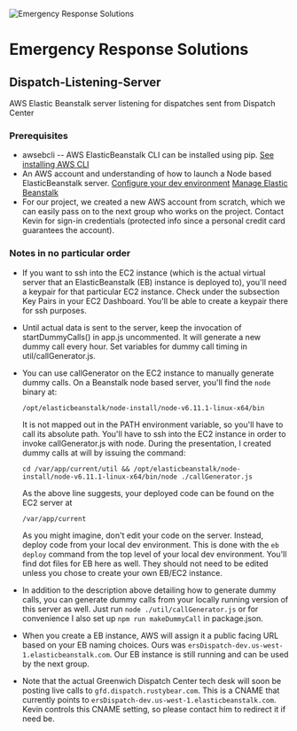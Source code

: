 ![Emergency Response Solutions](http://gfd.dispatch.rustybear.com/public/images/ERS-logo.png)
# Emergency Response Solutions
## Dispatch-Listening-Server

AWS Elastic Beanstalk server listening for dispatches sent from Dispatch Center

### Prerequisites

  * awsebcli -- AWS ElasticBeanstalk CLI can be installed using pip.
    [See installing AWS CLI](https://docs.aws.amazon.com/elasticbeanstalk/latest/dg/eb-cli3-install.html)
  * An AWS account and understanding of how to launch a Node based
    ElasticBeanstalk server.
    [Configure your dev environment](https://docs.aws.amazon.com/elasticbeanstalk/latest/dg/chapter-devenv.html#devenv-awscli)
    [Manage Elastic Beanstalk](https://docs.aws.amazon.com/elasticbeanstalk/latest/dg/eb-cli3-getting-started.html)
  * For our project, we created a new AWS account from scratch, which we can
    easily pass on to the next group who works on the project. Contact Kevin
    for sign-in credentials (protected info since a personal credit card
    guarantees the account).

### Notes in no particular order

  * If you want to ssh into the EC2 instance (which is the actual virtual
    server that an ElasticBeanstalk (EB) instance is deployed to), you'll need
    a keypair for that particular EC2 instance. Check under the subsection Key
    Pairs in your EC2 Dashboard. You'll be able to create a keypair there for
    ssh purposes.

  * Until actual data is sent to the server, keep the invocation of
    startDummyCalls() in app.js uncommented. It will generate a new dummy call
    every hour. Set variables for dummy call timing in util/callGenerator.js.

  * You can use callGenerator on the EC2 instance to manually generate dummy
    calls.  On a Beanstalk node based server, you'll find the `node` binary at:

      `/opt/elasticbeanstalk/node-install/node-v6.11.1-linux-x64/bin`

    It is not mapped out in the PATH environment variable, so you'll have to
    call its absolute path. You'll have to ssh into the EC2 instance in order
    to invoke callGenerator.js with node.  During the presentation, I created
    dummy calls at will by issuing the command:

    `cd /var/app/current/util && /opt/elasticbeanstalk/node-install/node-v6.11.1-linux-x64/bin/node ./callGenerator.js`

    As the above line suggests, your deployed code can be found on the EC2
    server at

    `/var/app/current`

    As you might imagine, don't edit your code on the server.  Instead, deploy
    code from your local dev environment.  This is done with the `eb deploy`
    command from the top level of your local dev environment. You'll find dot
    files for EB here as well. They should not need to be edited unless you
    chose to create your own EB/EC2 instance.

  * In addition to the description above detailing how to generate dummy
    calls, you can generate dummy calls from your locally running version of
    this server as well.  Just run `node ./util/callGenerator.js` or for
    convenience I also set up `npm run makeDummyCall` in package.json.

  * When you create a EB instance, AWS will assign it a public facing URL
    based on your EB naming choices.  Ours was
    `ersDispatch-dev.us-west-1.elasticbeanstalk.com`.  Our EB instance is
    still running and can be used by the next group.

  * Note that the actual Greenwich Dispatch Center tech desk will soon be
    posting live calls to `gfd.dispatch.rustybear.com`. This is a CNAME that
    currently points to `ersDispatch-dev.us-west-1.elasticbeanstalk.com`.
    Kevin controls this CNAME setting, so please contact him to redirect it if
    need be.

